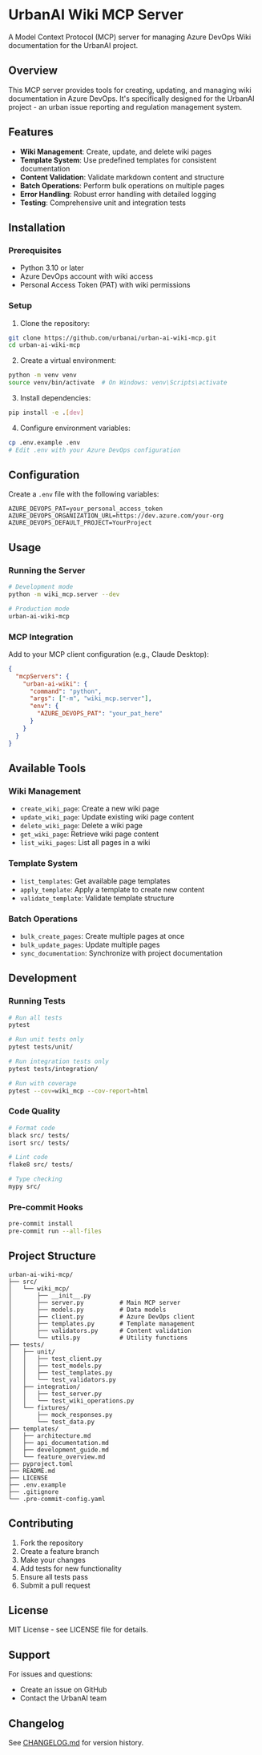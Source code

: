 # UrbanAI Wiki MCP Server

A Model Context Protocol (MCP) server for managing Azure DevOps Wiki documentation for the UrbanAI project.

## Overview

This MCP server provides tools for creating, updating, and managing wiki documentation in Azure DevOps. It's specifically designed for the UrbanAI project - an urban issue reporting and regulation management system.

## Features

- **Wiki Management**: Create, update, and delete wiki pages
- **Template System**: Use predefined templates for consistent documentation
- **Content Validation**: Validate markdown content and structure
- **Batch Operations**: Perform bulk operations on multiple pages
- **Error Handling**: Robust error handling with detailed logging
- **Testing**: Comprehensive unit and integration tests

## Installation

### Prerequisites

- Python 3.10 or later
- Azure DevOps account with wiki access
- Personal Access Token (PAT) with wiki permissions

### Setup

1. Clone the repository:
```bash
git clone https://github.com/urbanai/urban-ai-wiki-mcp.git
cd urban-ai-wiki-mcp
```

2. Create a virtual environment:
```bash
python -m venv venv
source venv/bin/activate  # On Windows: venv\Scripts\activate
```

3. Install dependencies:
```bash
pip install -e .[dev]
```

4. Configure environment variables:
```bash
cp .env.example .env
# Edit .env with your Azure DevOps configuration
```

## Configuration

Create a `.env` file with the following variables:

```env
AZURE_DEVOPS_PAT=your_personal_access_token
AZURE_DEVOPS_ORGANIZATION_URL=https://dev.azure.com/your-org
AZURE_DEVOPS_DEFAULT_PROJECT=YourProject
```

## Usage

### Running the Server

```bash
# Development mode
python -m wiki_mcp.server --dev

# Production mode
urban-ai-wiki-mcp
```

### MCP Integration

Add to your MCP client configuration (e.g., Claude Desktop):

```json
{
  "mcpServers": {
    "urban-ai-wiki": {
      "command": "python",
      "args": ["-m", "wiki_mcp.server"],
      "env": {
        "AZURE_DEVOPS_PAT": "your_pat_here"
      }
    }
  }
}
```

## Available Tools

### Wiki Management
- `create_wiki_page`: Create a new wiki page
- `update_wiki_page`: Update existing wiki page content
- `delete_wiki_page`: Delete a wiki page
- `get_wiki_page`: Retrieve wiki page content
- `list_wiki_pages`: List all pages in a wiki

### Template System
- `list_templates`: Get available page templates
- `apply_template`: Apply a template to create new content
- `validate_template`: Validate template structure

### Batch Operations
- `bulk_create_pages`: Create multiple pages at once
- `bulk_update_pages`: Update multiple pages
- `sync_documentation`: Synchronize with project documentation

## Development

### Running Tests

```bash
# Run all tests
pytest

# Run unit tests only
pytest tests/unit/

# Run integration tests only
pytest tests/integration/

# Run with coverage
pytest --cov=wiki_mcp --cov-report=html
```

### Code Quality

```bash
# Format code
black src/ tests/
isort src/ tests/

# Lint code
flake8 src/ tests/

# Type checking
mypy src/
```

### Pre-commit Hooks

```bash
pre-commit install
pre-commit run --all-files
```

## Project Structure

```
urban-ai-wiki-mcp/
├── src/
│   └── wiki_mcp/
│       ├── __init__.py
│       ├── server.py          # Main MCP server
│       ├── models.py          # Data models
│       ├── client.py          # Azure DevOps client
│       ├── templates.py       # Template management
│       ├── validators.py      # Content validation
│       └── utils.py           # Utility functions
├── tests/
│   ├── unit/
│   │   ├── test_client.py
│   │   ├── test_models.py
│   │   ├── test_templates.py
│   │   └── test_validators.py
│   ├── integration/
│   │   ├── test_server.py
│   │   └── test_wiki_operations.py
│   └── fixtures/
│       ├── mock_responses.py
│       └── test_data.py
├── templates/
│   ├── architecture.md
│   ├── api_documentation.md
│   ├── development_guide.md
│   └── feature_overview.md
├── pyproject.toml
├── README.md
├── LICENSE
├── .env.example
├── .gitignore
└── .pre-commit-config.yaml
```

## Contributing

1. Fork the repository
2. Create a feature branch
3. Make your changes
4. Add tests for new functionality
5. Ensure all tests pass
6. Submit a pull request

## License

MIT License - see LICENSE file for details.

## Support

For issues and questions:
- Create an issue on GitHub
- Contact the UrbanAI team

## Changelog

See [CHANGELOG.md](CHANGELOG.md) for version history.
